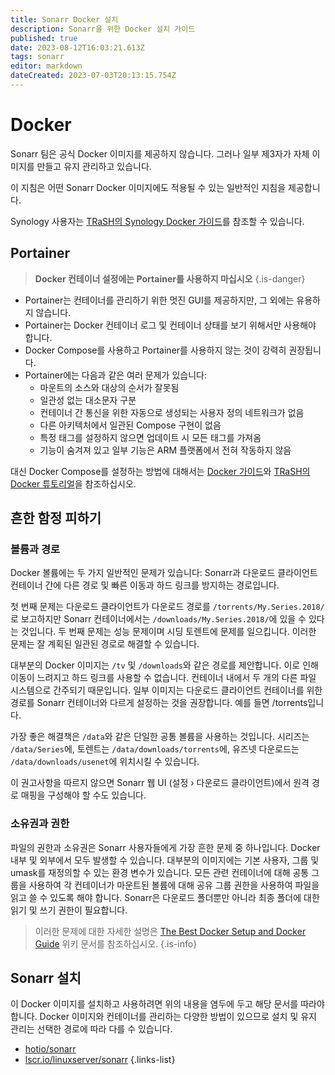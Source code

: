 ```yaml
---
title: Sonarr Docker 설치
description: Sonarr을 위한 Docker 설치 가이드
published: true
date: 2023-08-12T16:03:21.613Z
tags: sonarr
editor: markdown
dateCreated: 2023-07-03T20:13:15.754Z
---
```


# Docker

Sonarr 팀은 공식 Docker 이미지를 제공하지 않습니다. 그러나 일부 제3자가 자체 이미지를 만들고 유지 관리하고 있습니다.

이 지침은 어떤 Sonarr Docker 이미지에도 적용될 수 있는 일반적인 지침을 제공합니다.

Synology 사용자는 [TRaSH의 Synology Docker 가이드](https://trash-guides.info/Hardlinks/How-to-setup-for/Synology/)를 참조할 수 있습니다.

## Portainer

> **Docker 컨테이너 설정에는 Portainer를 사용하지 마십시오** {.is-danger}

- Portainer는 컨테이너를 관리하기 위한 멋진 GUI를 제공하지만, 그 외에는 유용하지 않습니다.
- Portainer는 Docker 컨테이너 로그 및 컨테이너 상태를 보기 위해서만 사용해야 합니다.
- Docker Compose를 사용하고 Portainer를 사용하지 않는 것이 강력히 권장됩니다.
- Portainer에는 다음과 같은 여러 문제가 있습니다:
  - 마운트의 소스와 대상의 순서가 잘못됨
  - 일관성 없는 대소문자 구분
  - 컨테이너 간 통신을 위한 자동으로 생성되는 사용자 정의 네트워크가 없음
  - 다른 아키텍처에서 일관된 Compose 구현이 없음
  - 특정 태그를 설정하지 않으면 업데이트 시 모든 태그를 가져옴
  - 기능이 숨겨져 있고 일부 기능은 ARM 플랫폼에서 전혀 작동하지 않음

대신 Docker Compose를 설정하는 방법에 대해서는 [Docker 가이드](/docker-guide)와 [TRaSH의 Docker 튜토리얼](https://trash-guides.info/hardlinks/)을 참조하십시오.

## 흔한 함정 피하기

### 볼륨과 경로

Docker 볼륨에는 두 가지 일반적인 문제가 있습니다: Sonarr과 다운로드 클라이언트 컨테이너 간에 다른 경로 및 빠른 이동과 하드 링크를 방지하는 경로입니다.

첫 번째 문제는 다운로드 클라이언트가 다운로드 경로를 `/torrents/My.Series.2018/`로 보고하지만 Sonarr 컨테이너에서는 `/downloads/My.Series.2018/`에 있을 수 있다는 것입니다. 두 번째 문제는 성능 문제이며 시딩 토렌트에 문제를 일으킵니다. 이러한 문제는 잘 계획된 일관된 경로로 해결할 수 있습니다.

대부분의 Docker 이미지는 `/tv` 및 `/downloads`와 같은 경로를 제안합니다. 이로 인해 이동이 느려지고 하드 링크를 사용할 수 없습니다. 컨테이너 내에서 두 개의 다른 파일 시스템으로 간주되기 때문입니다. 일부 이미지는 다운로드 클라이언트 컨테이너를 위한 경로를 Sonarr 컨테이너와 다르게 설정하는 것을 권장합니다. 예를 들면 /torrents입니다.

가장 좋은 해결책은 `/data`와 같은 단일한 공통 볼륨을 사용하는 것입니다. 시리즈는 `/data/Series`에, 토렌트는 `/data/downloads/torrents`에, 유즈넷 다운로드는 `/data/downloads/usenet`에 위치시킬 수 있습니다.

이 권고사항을 따르지 않으면 Sonarr 웹 UI (설정 › 다운로드 클라이언트)에서 원격 경로 매핑을 구성해야 할 수도 있습니다.

### 소유권과 권한

파일의 권한과 소유권은 Sonarr 사용자들에게 가장 흔한 문제 중 하나입니다. Docker 내부 및 외부에서 모두 발생할 수 있습니다. 대부분의 이미지에는 기본 사용자, 그룹 및 umask를 재정의할 수 있는 환경 변수가 있습니다. 모든 관련 컨테이너에 대해 공통 그룹을 사용하여 각 컨테이너가 마운트된 볼륨에 대해 공유 그룹 권한을 사용하여 파일을 읽고 쓸 수 있도록 해야 합니다.
Sonarr은 다운로드 폴더뿐만 아니라 최종 폴더에 대한 읽기 및 쓰기 권한이 필요합니다.

> 이러한 문제에 대한 자세한 설명은 [The Best Docker Setup and Docker Guide](/docker-guide) 위키 문서를 참조하십시오.
{.is-info}

## Sonarr 설치

이 Docker 이미지를 설치하고 사용하려면 위의 내용을 염두에 두고 해당 문서를 따라야 합니다. Docker 이미지와 컨테이너를 관리하는 다양한 방법이 있으므로 설치 및 유지 관리는 선택한 경로에 따라 다를 수 있습니다.

- [hotio/sonarr](https://hotio.dev/containers/sonarr/)
- [lscr.io/linuxserver/sonarr](https://docs.linuxserver.io/images/docker-sonarr)
{.links-list}